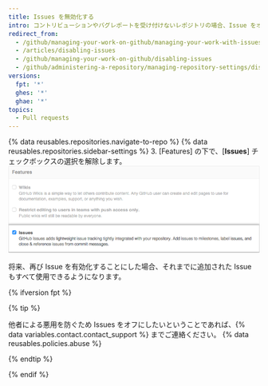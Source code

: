 ```yaml
---
title: Issues を無効化する
intro: コントリビューションやバグレポートを受け付けないレポジトリの場合、Issue をオフにしたほうがよいかもしれません。
redirect_from:
  - /github/managing-your-work-on-github/managing-your-work-with-issues-and-pull-requests/disabling-issues
  - /articles/disabling-issues
  - /github/managing-your-work-on-github/disabling-issues
  - /github/administering-a-repository/managing-repository-settings/disabling-issues
versions:
  fpt: '*'
  ghes: '*'
  ghae: '*'
topics:
  - Pull requests
---
```


{% data reusables.repositories.navigate-to-repo %}
{% data reusables.repositories.sidebar-settings %}
3. [Features] の下で、[**Issues**] チェックボックスの選択を解除します。 ![[Issues] チェックボックスの解除](/assets/images/help/issues/issues_settings_remove_from_repo.png)

将来、再び Issue を有効化することにした場合、それまでに追加された Issue もすべて使用できるようになります。

{% ifversion fpt %}

{% tip %}

他者による悪用を防ぐため Issues をオフにしたいということであれば、{% data variables.contact.contact_support %} までご連絡ください。
{% data reusables.policies.abuse %}

{% endtip %}

{% endif %}
